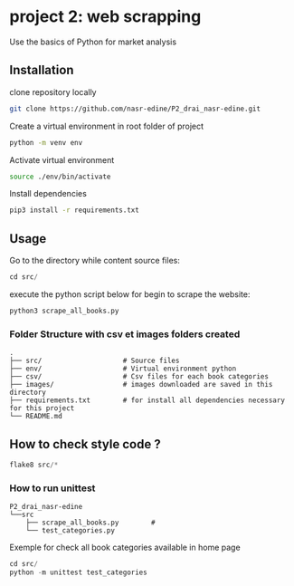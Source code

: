 # project 2: web scrapping
Use the basics of Python for market analysis
## Installation

clone repository locally
```bash
git clone https://github.com/nasr-edine/P2_drai_nasr-edine.git
```

Create a virtual environment in root folder of project 
```bash
python -m venv env
```

Activate virtual environment
```bash
source ./env/bin/activate
```

Install dependencies
```bash
pip3 install -r requirements.txt
```
## Usage

Go to the directory while content source files:
```python
cd src/
```

execute the python script below for begin to scrape the website:
```python
python3 scrape_all_books.py
```
### Folder Structure with csv et images folders created

    .
    ├── src/                    # Source files
    ├── env/                    # Virtual environment python
    ├── csv/                    # Csv files for each book categories
    ├── images/                 # images downloaded are saved in this directory
    ├── requirements.txt        # for install all dependencies necessary for this project
    └── README.md

## How to check style code ?

```python
flake8 src/*
```

### How to run unittest
    P2_drai_nasr-edine
    └──src
        ├── scrape_all_books.py        # 
        └── test_categories.py

Exemple for check all book categories available in home page
```python
cd src/
python -m unittest test_categories
```